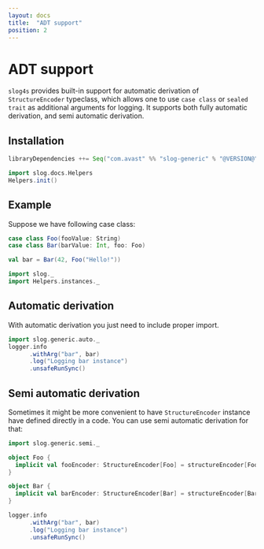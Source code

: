 ```yaml
---
layout: docs
title:  "ADT support"
position: 2
---
```


# ADT support

`slog4s` provides built-in support for automatic derivation of `StructureEncoder` typeclass, which allows one to use
`case class` or `sealed trait` as additional arguments for logging. It supports both fully automatic derivation, and semi
automatic derivation.

## Installation

```scala
libraryDependencies ++= Seq("com.avast" %% "slog-generic" % "@VERSION@") 
```

```scala mdoc:invisible
import slog.docs.Helpers
Helpers.init()
```

## Example

Suppose we have following case class:

```scala mdoc:silent
case class Foo(fooValue: String)
case class Bar(barValue: Int, foo: Foo)

val bar = Bar(42, Foo("Hello!"))
```

```scala mdoc:invisible
import slog._
import Helpers.instances._
```

## Automatic derivation

With automatic derivation you just need to include proper import.

```scala mdoc:evallog
import slog.generic.auto._
logger.info
      .withArg("bar", bar)
      .log("Logging bar instance")
      .unsafeRunSync()
``` 

## Semi automatic derivation

Sometimes it might be more convenient to have `StructureEncoder` instance have defined directly in a code. You can use
semi automatic derivation for that:

```scala mdoc:evallog
import slog.generic.semi._

object Foo {
  implicit val fooEncoder: StructureEncoder[Foo] = structureEncoder[Foo]
}

object Bar {
  implicit val barEncoder: StructureEncoder[Bar] = structureEncoder[Bar]
}

logger.info
      .withArg("bar", bar)
      .log("Logging bar instance")
      .unsafeRunSync()
```

